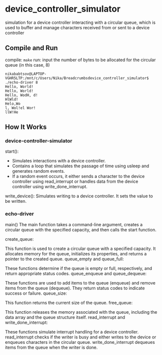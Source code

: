 # device_controller_simulator
simulation for a device controller interacting with a circular queue, which is used to buffer and manage characters received from or sent to a device controller

## Compile and Run
compile: 
`make`
run:
input the number of bytes to be allocated for the circular queue (in this case, 8)
```
nikababtsov@LAPTOP-VGHR5LTP:/mnt/c/Users/Nika/Breadcrumbsdevice_controller_simulator$ ./echo-driver 8
Hello, World!
Hello, World!
Hello, WodH, d!
HlWld!
Helo,Wo
l, Wol!el Wor!
llW!He
```

## How It Works 

### device-controller-simulator

start():
* Simulates interactions with a device controller.
* Contains a loop that simulates the passage of time using usleep and generates random events.
* If a random event occurs, it either sends a character to the device controller using read_interrupt or handles data from the device controller using write_done_interrupt.

write_device():
Simulates writing to a device controller. It sets the value to be written.


### echo-driver
main()
The main function takes a command-line argument, creates a circular queue with the specified capacity, and then calls the start function.

create_queue:

This function is used to create a circular queue with a specified capacity. It allocates memory for the queue, initializes its properties, and returns a pointer to the created queue.
queue_empty and queue_full:

These functions determine if the queue is empty or full, respectively, and return appropriate status codes.
queue_enqueue and queue_dequeue:

These functions are used to add items to the queue (enqueue) and remove items from the queue (dequeue). They return status codes to indicate success or failure.
queue_size:

This function returns the current size of the queue.
free_queue:

This function releases the memory associated with the queue, including the data array and the queue structure itself.
read_interrupt and write_done_interrupt:

These functions simulate interrupt handling for a device controller.
read_interrupt checks if the writer is busy and either writes to the device or enqueues characters in the circular queue.
write_done_interrupt dequeues items from the queue when the writer is done.


